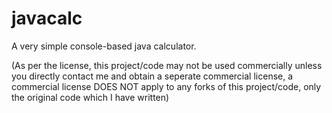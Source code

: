 # javacalc
A very simple console-based java calculator.

(As per the license, this project/code may not be used commercially unless you directly contact me and obtain a seperate commercial license, a commercial license DOES NOT apply to any forks of this project/code, only the original code which I have written)
